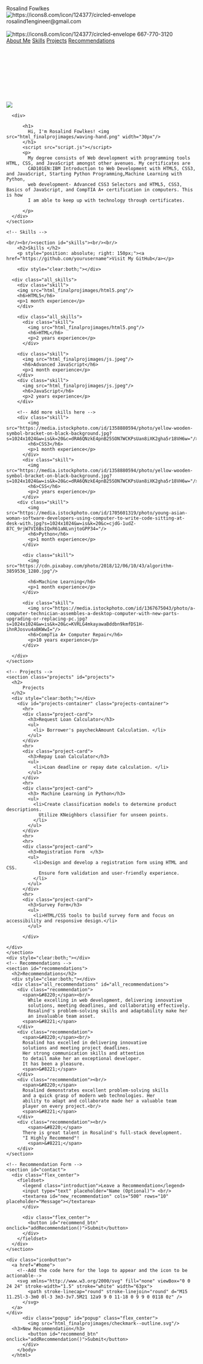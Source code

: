 <!DOCTYPE html>
<html>
  <head>
    <title>Rosalind Fowlkes-Portfolio</title>
    <link rel="stylesheet" href="./style.css"/>
    <script src="./script.js"></script>
  </head>
  <body>
    <!-- Navigation Bar -->
    <nav>
      <br/><br/><div id="home">
        <div class="profile_name">
          Rosalind Fowlkes 
          <div class="contact_info">
            <img src="html_finalprojimages/envelope.png" alt="https://icons8.com/icon/124377/circled-envelope"/>
          rosalind1engineer@gmail.com <br><br/>
        </div>
        <div style="clear:both;"></div>
        <div class="contact_info">
          <img src="html_finalprojimages/phone.png" alt="https://icons8.com/icon/124377/circled-envelope"/>
          667-770-3120 <!--<br/><br/><br/><br/> -->
        </div>
      </div>
        <div class="topdiv">
          <a class="topmenu" href="#about-me">About Me</a>
          <!-- Add the links for Skills, Projects and Recommendation here -->
          <a class="topmenu" href="#skills">Skills</a>
          <a class="topmenu" href="#projects">Projects</a>
          <a class="topmenu" href="#recommendations">Recommendations</a>
        </div>
      </div> <br/><br/>   
    </nav>
    <br/><br/>
    <!-- About Me -->
    <section id="about-me" class="container"><br/><br/><br/><br/>
      <div><br/>
        


<img src="https://cdn.pixabay.com/photo/2018/01/04/14/16/woman-3060784_1280.jpg" class="profile_image"/> 
      </div>
      
      <div>
        
          <h1>
            Hi, I'm Rosalind Fowlkes! <img src="html_finalprojimages/waving-hand.png" width="30px"/>
          </h1>
          <script src="script.js"></script> 
          <p>
            My degree consists of Web development with programming tools HTML, CSS, and JavaScript amongst other avenues. My certificates are 
            CAD101EN:IBM Introduction to Web Development with HTML5, CSS3, and JavaScript, Starting Python Programming,Machine Learning with Python, 
            web development- Advanced CSS3 Selectors and HTML5, CSS3, Basics of JavaScript, and CompTIA A+ certification in computers. This is how 
            I am able to keep up with technology through certificates. 
            
          </p>
      </div>
    </section>
              
    <!-- Skills -->
    
    <br/><br/><section id="skills"><br/><br/>
        <h2>Skills </h2>
        <p style="position: absolute; right: 150px;"><a href="https://github.com/yourusername">Visit My GitHub</a></p>

        <div style="clear:both;"></div>

      <div class="all_skills">
        <div class="skill">
        <img src="html_finalprojimages/html5.png"/>
        <h6>HTML5</h6>
        <p>1 month experience</p>
        </div> 
        
        <div class="all_skills">
          <div class="skill">
            <img src="html_finalprojimages/html5.png"/>
            <h6>HTML</h6>
            <p>2 years experience</p>
          </div>  

        <div class="skill">
          <img src="html_finalprojimages/js.jpeg"/>
          <h6>Advanced JavaScript</h6>
          <p>1 month experience</p>
        </div>  
        <div class="skill">
          <img src="html_finalprojimages/js.jpeg"/>
          <h6>JavaScript</h6>
          <p>2 years experience</p>
        </div>

        <!-- Add more skills here -->
        <div class="skill">
            <img src="https://media.istockphoto.com/id/1358880594/photo/yellow-wooden-symbol-bracket-on-black-background.jpg?s=1024x1024&w=is&k=20&c=dRA6QNzkE4pnB25SON7WCKPsUan8iXK2gha5r18VH6w="/>
            <h6>CSS3</h6>
            <p>1 month experience</p>
          </div>  
          <div class="skill">
            <img src="https://media.istockphoto.com/id/1358880594/photo/yellow-wooden-symbol-bracket-on-black-background.jpg?s=1024x1024&w=is&k=20&c=dRA6QNzkE4pnB25SON7WCKPsUan8iXK2gha5r18VH6w="/>
            <h6>CSS</h6>
            <p>2 years experience</p>
          </div>  
        <div class="skill">
            <img src="https://media.istockphoto.com/id/1705601319/photo/young-asian-woman-software-developers-using-computer-to-write-code-sitting-at-desk-with.jpg?s=1024x1024&w=is&k=20&c=cjdG-1udZ-87C_9rjW7VI6BsIQxR61aNLvnjtoGPP34="/>
            <h6>Python</h6>
            <p>1 month experience</p>
          </div>  
 
          <div class="skill">
            <img src="https://cdn.pixabay.com/photo/2018/12/06/10/43/algorithm-3859536_1280.jpg"/>

            <h6>Machine Learning</h6>
            <p>1 month experience</p>
          </div>  
 
          <div class="skill">
            <img src="https://media.istockphoto.com/id/1367675043/photo/a-computer-technician-assembles-a-desktop-computer-with-new-parts-upgrading-or-replacing-pc.jpg?s=1024x1024&w=is&k=20&c=KVRLG4mkayawaBddbn9kmfDS1H-ihnRJosvu4aBKWwI="/>
            <h6>CompTia A+ Computer Repair</h6>
            <p>10 years experience</p>
          </div>  

      </div>
    </section>
          
    <!-- Projects -->
    <section class="projects" id="projects">
      <h2>
          Projects 
      </h2>
      <div style="clear:both;"></div>
        <div id="projects-container" class="projects-container">
          <hr>
          <div class="project-card">
            <h3>Request Loan Calculator</h3>
            <ul>
              <li> Borrower's paycheckAmount Calculation. </li>
            </ul>
          </div>
          <hr>
          <div class="project-card">
            <h3>Repay Loan Calculator</h3>
            <ul>
              <li>Loan deadline or repay date calculation. </li>
            </ul>
          </div>
          <hr>
          <div class="project-card">
            <h3> Machine Learning in Python</h3>
            <ul>
              <li>Create classification models to determine product descriptions.
                Utilize KNeighbors classifier for unseen points.
              </li>
            </ul>
          </div>
          <hr>
          <hr>
          <div class="project-card">
            <h3>Registration Form  </h3>
            <ul>
              <li>Design and develop a registration form using HTML and CSS.
                Ensure form validation and user-friendly experience.
              </li>
            </ul>
          </div>
          <hr>
          <div class="project-card">
            <h3>Survey Form</h3>
            <ul>
              <li>HTML/CSS tools to build survey form and focus on accessibility and responsive design.</li>
            </ul>
            
          </div>
          
    </div>
    </section>
    <div style="clear:both;"></div>
    <!-- Recommendations -->
    <section id="recommendations">
      <h2>Recommendations</h2>
      <div style="clear:both;"></div>
      <div class="all_recommendations" id="all_recommendations">
        <div class="recommendation">
          <span>&#8220;</span><br/>
            While excelling in web development, delivering innovative
            solutions, meeting deadlines, and collaborating effectively. 
            Rosalind's problem-solving skills and adaptability make her 
            an invaluable team asset.
          <span>&#8221;</span>
        </div>
        <div class="recommendation">
          <span>&#8220;</span><br/>
          Rosalind has excelled in delivering innovative 
          solutions and meeting project deadlines. 
          Her strong communication skills and attention 
          to detail make her an exceptional developer.
          It has been a pleasure.
          <span>&#8221;</span>
        </div>
        <div class="recommendation"><br/>
          <span>&#8220;</span>
          Rosalind demonstrates excellent problem-solving skills
          and a quick grasp of modern web technologies. Her 
          ability to adapt and collaborate made her a valuable team
          player on every project.<br/>
          <span>&#8221;</span>
        </div>
        <div class="recommendation"><br/>
            <span>&#8220;</span>
          There is great talent in Rosalind's full-stack development.
          "I Highly Recommend"!
            <span>&#8221;</span>
        </div>
    </section>

    <!-- Recommendation Form -->
    <section id="contact">
      <div class="flex_center">
        <fieldset>
          <legend class="introduction">Leave a Recommendation</legend>          
          <input type="text" placeholder="Name (Optional)"> <br/>
          <textarea id="new_recommendation" cols="500" rows="10" placeholder="Message"></textarea>
          </div>
          
          <div class="flex_center">
            <button id="recommend_btn" onclick="addRecommendation()">Submit</button>
          </div>
        </fieldset>
      </div>
    </section>

    <div class="iconbutton">
      <a href="#home">
        <!--Add the code here for the logo to appear and the icon to be actionable-->
        <svg xmlns="http://www.w3.org/2000/svg" fill="none" viewBox="0 0 24 24" stroke-width="1.5" stroke="white" width="63px">
            <path stroke-linecap="round" stroke-linejoin="round" d="M15 11.25l-3-3m0 0l-3 3m3-3v7.5M21 12a9 9 0 11-18 0 9 9 0 0118 0z" />
          </svg>
      </a>
    </div>
          <div class="popup" id="popup" class="flex_center">
            <img src="html_finalprojimages/checkmark--outline.svg"/>
      <h3>New Recommendation</h3>
            <button id="recommend_btn" onclick="addRecommendation()">Submit</button>
          </div>
        </body>
      </html>
      
